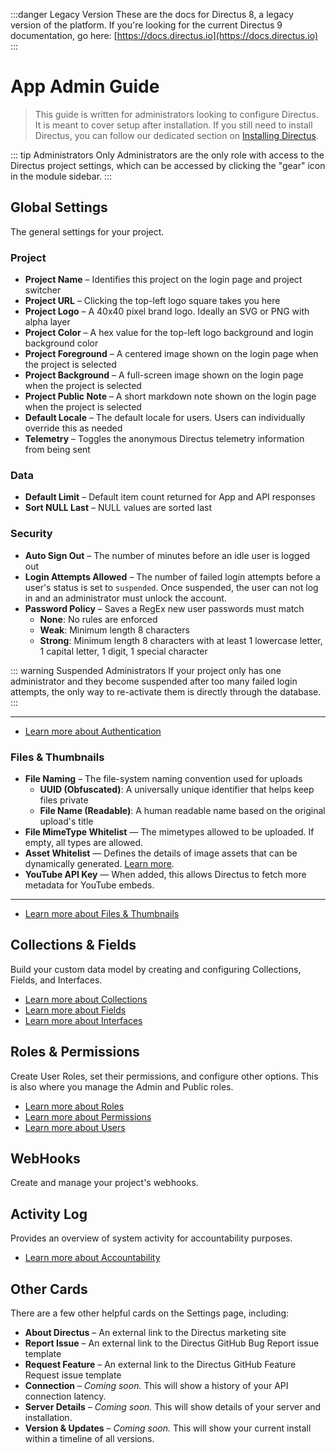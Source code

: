 ﻿:::danger Legacy Version
These are the docs for Directus 8, a legacy version of the platform. If you're looking for the current Directus 9 documentation, go here: [https://docs.directus.io](https://docs.directus.io)
:::

# App Admin Guide

> This guide is written for administrators looking to configure Directus. It is meant to cover setup after installation. If you still need to install Directus, you can follow our dedicated section on [Installing Directus](../getting-started/installation.html).

::: tip Administrators Only
Administrators are the only role with access to the Directus project settings, which can be accessed by clicking the "gear" icon in the module sidebar.
:::

## Global Settings

The general settings for your project.

### Project

* **Project Name** – Identifies this project on the login page and project switcher
* **Project URL** – Clicking the top-left logo square takes you here
* **Project Logo** – A 40x40 pixel brand logo. Ideally an SVG or PNG with alpha layer
* **Project Color** – A hex value for the top-left logo background and login background color
* **Project Foreground** – A centered image shown on the login page when the project is selected
* **Project Background** – A full-screen image shown on the login page when the project is selected
* **Project Public Note** – A short markdown note shown on the login page when the project is selected
* **Default Locale** – The default locale for users. Users can individually override this as needed
* **Telemetry** – Toggles the anonymous Directus telemetry information from being sent

### Data

* **Default Limit** – Default item count returned for App and API responses
* **Sort NULL Last** – NULL values are sorted last

### Security

* **Auto Sign Out** – The number of minutes before an idle user is logged out
* **Login Attempts Allowed** – The number of failed login attempts before a user's status is set to `suspended`. Once suspended, the user can not log in and an administrator must unlock the account.
* **Password Policy** – Saves a RegEx new user passwords must match
    * **None**: No rules are enforced
    * **Weak**: Minimum length 8 characters
    * **Strong**: Minimum length 8 characters with at least 1 lowercase letter, 1 capital letter, 1 digit, 1 special character

::: warning Suspended Administrators
If your project only has one administrator and they become suspended after too many failed login attempts, the only way to re-activate them is directly through the database.
:::

-----

* [Learn more about Authentication](./authentication.html)

### Files & Thumbnails

* **File Naming** – The file-system naming convention used for uploads
    * **UUID (Obfuscated)**: A universally unique identifier that helps keep files private
    * **File Name (Readable)**: A human readable name based on the original upload's title
* **File MimeType Whitelist** — The mimetypes allowed to be uploaded. If empty, all types are allowed.
* **Asset Whitelist** — Defines the details of image assets that can be dynamically generated. [Learn more](./files.md#whitelisting-thumbnails).
* **YouTube API Key** — When added, this allows Directus to fetch more metadata for YouTube embeds.

-----

* [Learn more about Files & Thumbnails](./files.html)

## Collections & Fields

Build your custom data model by creating and configuring Collections, Fields, and Interfaces.

* [Learn more about Collections](./collections.html)
* [Learn more about Fields](./fields.html)
* [Learn more about Interfaces](./interfaces.html)

## Roles & Permissions

Create User Roles, set their permissions, and configure other options. This is also where you manage the Admin and Public roles.

* [Learn more about Roles](./roles.html)
* [Learn more about Permissions](./permissions.html)
* [Learn more about Users](./users.html)

## WebHooks

Create and manage your project's webhooks.

## Activity Log

Provides an overview of system activity for accountability purposes.

* [Learn more about Accountability](./accountability.html#activity)

## Other Cards

There are a few other helpful cards on the Settings page, including:

* **About Directus** – An external link to the Directus marketing site
* **Report Issue** – An external link to the Directus GitHub Bug Report issue template
* **Request Feature** – An external link to the Directus GitHub Feature Request issue template
* **Connection** – _Coming soon._ This will show a history of your API connection latency.
* **Server Details** – _Coming soon._ This will show details of your server and installation.
* **Version & Updates** – _Coming soon._ This will show your current install within a timeline of all versions.